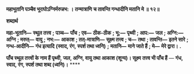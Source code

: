 **महाभूतानि पञ्चैव भूरापोऽग्निर्मरुन्नभ: ।** **तन्मात्राणि च तावन्ति गन्धादीनि मतानि मे ॥ १२॥** 

**शब्दार्थ** 

**महा-भूतानि—** **स्थूल तत्त्व** **; पञ्च—** **पाँच** **; एव—** **ठीक-ठीक** **; भू:—** **पृथ्वी** **; आप:—** **जल** **; अग्नि:—** **अग्नि** **; मरुत्—** **वायु** **; नभ:—** **आकाश** **; तत्-मात्राणि—** **सूक्ष्म तत्त्व** **; च—** **तथा** **; तावन्ति—** **इतने सारे** **; गन्ध-आदीनि—** **गंध इत्यादि** **(स्वाद, रंग, स्पर्श तथा ध्वनि)** **; मतानि—** **माने जाते हैं** **; मे—** **मेरे द्वारा।** **.** 

**पाँच स्थूल तत्त्वों के नाम हैं पृथ्वी, जल, अग्नि, वायु तथा आकाश (शून्य)। सूक्ष्म** **तत्त्व भी पाँच हैं** — **गंध, स्वाद, रंग, स्पर्श तथा शब्द (ध्वनि)।** **** 